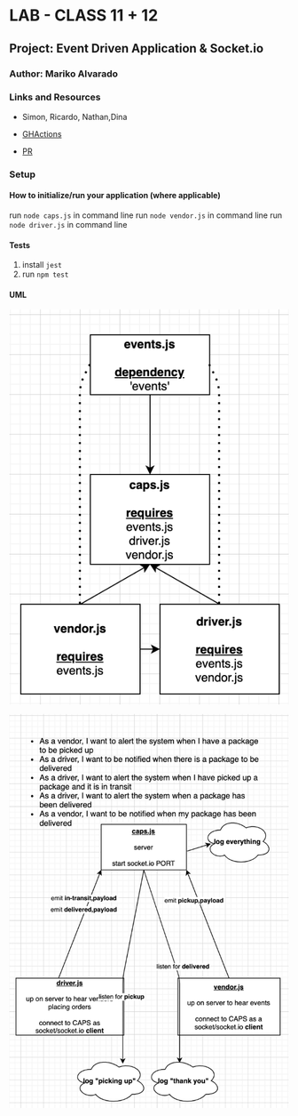 # LAB - CLASS 11 + 12

## Project: Event Driven Application & Socket.io

### Author: Mariko Alvarado

### Links and Resources
-  Simon, Ricardo, Nathan,Dina

- [GHActions](https://github.com/Mariko-401-AdvancedJs/CAPS/actions)
- [PR](https://github.com/Mariko-401-AdvancedJs/CAPS/pulls?q=is%3Apr+is%3Aclosed)


### Setup

#### How to initialize/run your application (where applicable)

run `node caps.js` in command line
run `node vendor.js` in command line
run `node driver.js` in command line


#### Tests

1. install `jest`
2. run `npm test` 

#### UML

![uml](lab11.png)

![uml](lab12.png)